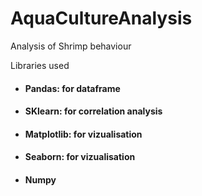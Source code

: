 # AquaCultureAnalysis

Analysis of Shrimp behaviour 

Libraries used
<ul>
<li><h4 align="left">Pandas: for dataframe</h4></li>
<li><h4 align="left">SKlearn: for correlation analysis</h4></li>
<li><h4 align="left">Matplotlib: for vizualisation</h4></li>
<li><h4 align="left">Seaborn: for vizualisation</h4></li>
<li><h4 align="left">Numpy</h4></li>
</ul>
